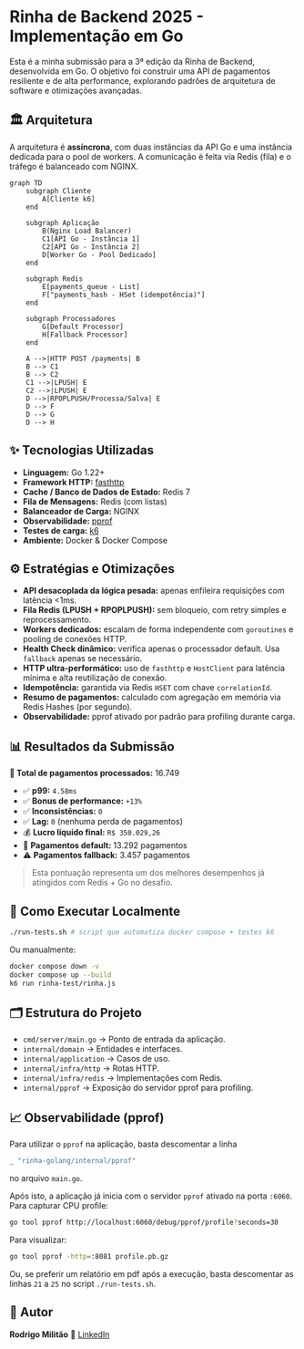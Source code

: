# Rinha de Backend 2025 - Implementação em Go

Esta é a minha submissão para a 3ª edição da Rinha de Backend, desenvolvida em Go. O objetivo foi construir uma API de pagamentos resiliente e de alta performance, explorando padrões de arquitetura de software e otimizações avançadas.

## 🏛️ Arquitetura

A arquitetura é **assíncrona**, com duas instâncias da API Go e uma instância dedicada para o pool de workers. A comunicação é feita via Redis (fila) e o tráfego é balanceado com NGINX.

```mermaid
graph TD
    subgraph Cliente
        A[Cliente k6]
    end

    subgraph Aplicação
        B(Nginx Load Balancer)
        C1[API Go - Instância 1]
        C2[API Go - Instância 2]
        D[Worker Go - Pool Dedicado]
    end

    subgraph Redis
        E[payments_queue - List]
        F["payments_hash - HSet (idempotência)"]
    end

    subgraph Processadores
        G[Default Processor]
        H[Fallback Processor]
    end

    A -->|HTTP POST /payments| B
    B --> C1
    B --> C2
    C1 -->|LPUSH| E
    C2 -->|LPUSH| E
    D -->|RPOPLPUSH/Processa/Salva| E
    D --> F
    D --> G
    D --> H
```

## ✨ Tecnologias Utilizadas

* **Linguagem:** Go 1.22+
* **Framework HTTP:** [fasthttp](https://github.com/valyala/fasthttp)
* **Cache / Banco de Dados de Estado:** Redis 7
* **Fila de Mensagens:** Redis (com listas)
* **Balanceador de Carga:** NGINX
* **Observabilidade:** [pprof](https://pkg.go.dev/net/http/pprof)
* **Testes de carga:** [k6](https://k6.io)
* **Ambiente:** Docker & Docker Compose


## ⚙️ Estratégias e Otimizações

* **API desacoplada da lógica pesada:** apenas enfileira requisições com latência <1ms.
* **Fila Redis (LPUSH + RPOPLPUSH):** sem bloqueio, com retry simples e reprocessamento.
* **Workers dedicados:** escalam de forma independente com `goroutines` e pooling de conexões HTTP.
* **Health Check dinâmico:** verifica apenas o processador default. Usa `fallback` apenas se necessário.
* **HTTP ultra-performático:** uso de `fasthttp` e `HostClient` para latência mínima e alta reutilização de conexão.
* **Idempotência:** garantida via Redis `HSET` com chave `correlationId`.
* **Resumo de pagamentos:** calculado com agregação em memória via Redis Hashes (por segundo).
* **Observabilidade:** pprof ativado por padrão para profiling durante carga.

## 📊 Resultados da Submissão

**🏁 Total de pagamentos processados:** 16.749

* ✅ **p99:** `4.58ms`
* ✅ **Bonus de performance:** `+13%`
* ✅ **Inconsistências:** `0`
* ✅ **Lag:** `0` (nenhuma perda de pagamentos)
* 💰 **Lucro líquido final:** `R$ 350.029,26`
* 🏦 **Pagamentos default:** 13.292 pagamentos
* ⚠️ **Pagamentos fallback:** 3.457 pagamentos

> Esta pontuação representa um dos melhores desempenhos já atingidos com Redis + Go no desafio.

## 🚀 Como Executar Localmente

```bash
./run-tests.sh # script que automatiza docker compose + testes k6
```

Ou manualmente:

```bash
docker compose down -v
docker compose up --build
k6 run rinha-test/rinha.js
```

## 🗂️ Estrutura do Projeto

* `cmd/server/main.go` → Ponto de entrada da aplicação.
* `internal/domain` → Entidades e interfaces.
* `internal/application` → Casos de uso.
* `internal/infra/http` → Rotas HTTP.
* `internal/infra/redis` → Implementações com Redis.
* `internal/pprof` → Exposição do servidor pprof para profiling.

## 📈 Observabilidade (pprof)

Para utilizar o `pprof` na aplicação, basta descomentar a linha 
```go
_ "rinha-golang/internal/pprof"
``` 
no arquivo `main.go`.

Após isto, a aplicação já inicia com o servidor `pprof` ativado na porta `:6060`. Para capturar CPU profile:

```bash
go tool pprof http://localhost:6060/debug/pprof/profile?seconds=30
```

Para visualizar:

```bash
go tool pprof -http=:8081 profile.pb.gz
```

Ou, se preferir um relatório em pdf após a execução, basta descomentar as linhas `21` a `25` no script `./run-tests.sh`.

## 👤 Autor

**Rodrigo Militão**
🔗 [LinkedIn](https://linkedin.com/in/rodrigo-militao)
